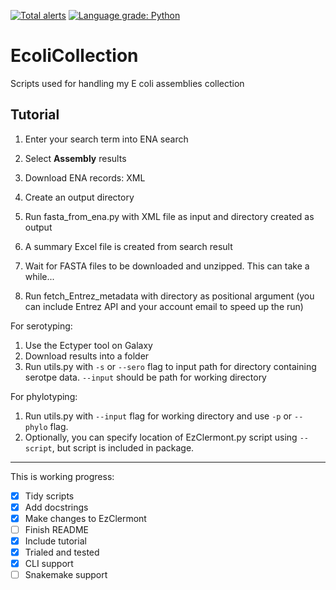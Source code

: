 [![Total alerts](https://img.shields.io/lgtm/alerts/g/CaileanCarter/EcoliCollection.svg?logo=lgtm&logoWidth=18)](https://lgtm.com/projects/g/CaileanCarter/EcoliCollection/alerts/)
[![Language grade: Python](https://img.shields.io/lgtm/grade/python/g/CaileanCarter/EcoliCollection.svg?logo=lgtm&logoWidth=18)](https://lgtm.com/projects/g/CaileanCarter/EcoliCollection/context:python)
# EcoliCollection
Scripts used for handling my E coli assemblies collection

## Tutorial

1. Enter your search term into ENA search
2. Select <b>Assembly</b> results
3. Download ENA records: XML

4. Create an output directory
5. Run fasta_from_ena.py with XML file as input and directory created as output
6. A summary Excel file is created from search result
7. Wait for FASTA files to be downloaded and unzipped. This can take a while...
8. Run fetch_Entrez_metadata with directory as positional argument (you can include Entrez API and your account email to speed up the run)

For serotyping:
1. Use the Ectyper tool on Galaxy
2. Download results into a folder
3. Run utils.py with `-s` or `--sero` flag to input path for directory containing serotpe data. `--input` should be path for working directory

For phylotyping:
1. Run utils.py with `--input` flag for working directory and use `-p` or `--phylo` flag.
2. Optionally, you can specify location of EzClermont.py script using `--script`, but script is included in package.

---

This is working progress:<br>
- [x] Tidy scripts
- [x] Add docstrings
- [x] Make changes to EzClermont
- [ ] Finish README
- [x] Include tutorial
- [x] Trialed and tested
- [x] CLI support
- [ ] Snakemake support